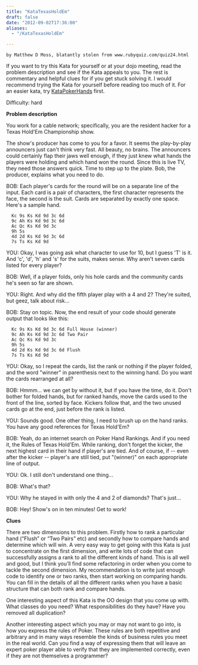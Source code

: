 ```yaml
---
title: "KataTexasHoldEm"
draft: false
date: "2012-09-02T17:36:00"
aliases:
  - "/KataTexasHoldEm"

---
```

    by Matthew D Moss, blatantly stolen from www.rubyquiz.com/quiz24.html

If you want to try this Kata for yourself or at your dojo meeting, read
the problem description and see if the Kata appeals to you. The rest is
commentary and helpful clues for if you get stuck solving it. I would
recommend trying the Kata for yourself before reading too much of it.
For an easier kata, try [KataPokerHands](/kata/PokerHands) first.

Difficulty: hard

**Problem description**

You work for a cable network; specifically, you are the resident hacker
for a Texas Hold'Em Championship show.

The show's producer has come to you for a favor. It seems the
play-by-play announcers just can't think very fast. All beauty, no
brains. The announcers could certainly flap their jaws well enough, if
they just knew what hands the players were holding and which hand won
the round. Since this is live TV, they need those answers quick. Time to
step up to the plate. Bob, the producer, explains what you need to do.

BOB: Each player's cards for the round will be on a separate line of the
input. Each card is a pair of characters, the first character represents
the face, the second is the suit. Cards are separated by exactly one
space. Here's a sample hand.

      Kc 9s Ks Kd 9d 3c 6d
      9c Ah Ks Kd 9d 3c 6d
      Ac Qc Ks Kd 9d 3c
      9h 5s
      4d 2d Ks Kd 9d 3c 6d
      7s Ts Ks Kd 9d

YOU: Okay, I was going ask what character to use for 10, but I guess 'T'
is it. And 'c', 'd', 'h' and 's' for the suits, makes sense. Why aren't
seven cards listed for every player?

BOB: Well, if a player folds, only his hole cards and the community
cards he's seen so far are shown.

YOU: Right. And why did the fifth player play with a 4 and 2? They're
suited, but geez, talk about risk...

BOB: Stay on topic. Now, the end result of your code should generate
output that looks like this:

      Kc 9s Ks Kd 9d 3c 6d Full House (winner)
      9c Ah Ks Kd 9d 3c 6d Two Pair
      Ac Qc Ks Kd 9d 3c 
      9h 5s 
      4d 2d Ks Kd 9d 3c 6d Flush
      7s Ts Ks Kd 9d 

YOU: Okay, so I repeat the cards, list the rank or nothing if the player
folded, and the word "winner" in parenthesis next to the winning hand.
Do you want the cards rearranged at all?

BOB: Hmmm... we can get by without it, but if you have the time, do it.
Don't bother for folded hands, but for ranked hands, move the cards used
to the front of the line, sorted by face. Kickers follow that, and the
two unused cards go at the end, just before the rank is listed.

YOU: Sounds good. One other thing, I need to brush up on the hand ranks.
You have any good references for Texas Hold'Em?

BOB: Yeah, do an internet search on Poker Hand Rankings. And if you need
it, the Rules of Texas Hold'Em. While ranking, don't forget the kicker,
the next highest card in their hand if player's are tied. And of course,
if -- even after the kicker -- player's are still tied, put "(winner)"
on each appropriate line of output.

YOU: Ok. I still don't understand one thing...

BOB: What's that?

YOU: Why he stayed in with only the 4 and 2 of diamonds? That's just...

BOB: Hey! Show's on in ten minutes! Get to work!

**Clues**

There are two dimensions to this problem. Firstly how to rank a
particular hand (“Flush” or “Two Pairs” etc) and secondly how to compare
hands and determine which will win. A very easy way to get going with
this Kata is just to concentrate on the first dimension, and write lots
of code that can successfully assigns a rank to all the different kinds
of hand. This is all well and good, but I think you’ll find some
refactoring in order when you come to tackle the second dimension. My
recommendation is to write just enough code to identify one or two
ranks, then start working on comparing hands. You can fill in the
details of all the different ranks when you have a basic structure that
can both rank and compare hands.

One interesting aspect of this Kata is the OO design that you come up
with. What classes do you need? What responsibilities do they have? Have
you removed all duplication?

Another interesting aspect which you may or may not want to go into, is
how you express the rules of Poker. These rules are both repetitive and
arbitrary and in many ways resemble the kinds of business rules you meet
in the real world. Can you find a way of expressing them that will leave
an expert poker player able to verify that they are implemented
correctly, even if they are not themselves a programmer?


